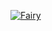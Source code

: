 [![Fairy](http://img.youtube.com/vi/lcHDNptmbyg/0.jpg)](http://www.youtube.com/watch?v=lcHDNptmbyg "Fairy")